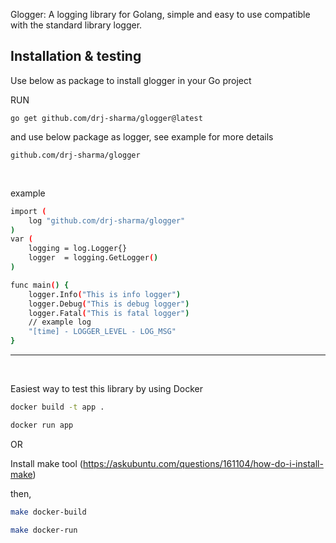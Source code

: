 Glogger: A logging library for Golang, simple and easy to use compatible with the standard library logger.


## Installation & testing

Use below as package to install glogger in your Go project

RUN
```
go get github.com/drj-sharma/glogger@latest
```

and use below package as logger, see example for more details
```
github.com/drj-sharma/glogger
```
&nbsp;

example

```bash
import (
	log "github.com/drj-sharma/glogger"
)
var (
	logging = log.Logger{}
	logger  = logging.GetLogger()
)

func main() {
	logger.Info("This is info logger")
	logger.Debug("This is debug logger")
	logger.Fatal("This is fatal logger")
    // example log
    "[time] - LOGGER_LEVEL - LOG_MSG"
}
```

---
&nbsp;

Easiest way to test this library by using Docker

```bash
docker build -t app .

docker run app
```

OR

Install make tool (https://askubuntu.com/questions/161104/how-do-i-install-make)

then,
``` bash
make docker-build

make docker-run
    
